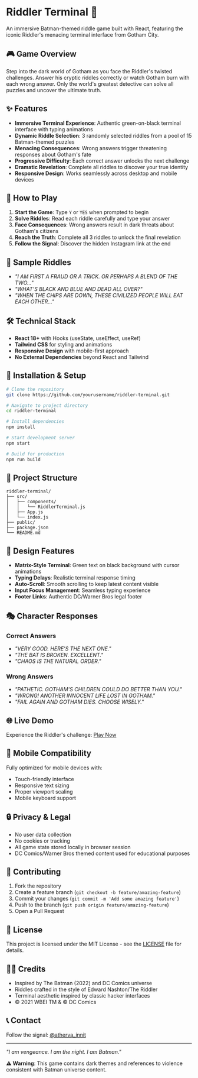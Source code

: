 # Riddler Terminal 🦇

An immersive Batman-themed riddle game built with React, featuring the iconic Riddler's menacing terminal interface from Gotham City.

## 🎮 Game Overview

Step into the dark world of Gotham as you face the Riddler's twisted challenges. Answer his cryptic riddles correctly or watch Gotham burn with each wrong answer. Only the world's greatest detective can solve all puzzles and uncover the ultimate truth.

## ✨ Features

- **Immersive Terminal Experience**: Authentic green-on-black terminal interface with typing animations
- **Dynamic Riddle Selection**: 3 randomly selected riddles from a pool of 15 Batman-themed puzzles
- **Menacing Consequences**: Wrong answers trigger threatening responses about Gotham's fate
- **Progressive Difficulty**: Each correct answer unlocks the next challenge
- **Dramatic Revelation**: Complete all riddles to discover your true identity
- **Responsive Design**: Works seamlessly across desktop and mobile devices

## 🎯 How to Play

1. **Start the Game**: Type `Y` or `YES` when prompted to begin
2. **Solve Riddles**: Read each riddle carefully and type your answer
3. **Face Consequences**: Wrong answers result in dark threats about Gotham's citizens
4. **Reach the Truth**: Complete all 3 riddles to unlock the final revelation
5. **Follow the Signal**: Discover the hidden Instagram link at the end

## 🧩 Sample Riddles

- *"I AM FIRST A FRAUD OR A TRICK. OR PERHAPS A BLEND OF THE TWO..."*
- *"WHAT'S BLACK AND BLUE AND DEAD ALL OVER?"*
- *"WHEN THE CHIPS ARE DOWN, THESE CIVILIZED PEOPLE WILL EAT EACH OTHER..."*

## 🛠️ Technical Stack

- **React 18+** with Hooks (useState, useEffect, useRef)
- **Tailwind CSS** for styling and animations
- **Responsive Design** with mobile-first approach
- **No External Dependencies** beyond React and Tailwind

## 🚀 Installation & Setup

```bash
# Clone the repository
git clone https://github.com/yourusername/riddler-terminal.git

# Navigate to project directory
cd riddler-terminal

# Install dependencies
npm install

# Start development server
npm start

# Build for production
npm run build
```

## 📁 Project Structure

```
riddler-terminal/
├── src/
│   ├── components/
│   │   └── RiddlerTerminal.js
│   ├── App.js
│   └── index.js
├── public/
├── package.json
└── README.md
```

## 🎨 Design Features

- **Matrix-Style Terminal**: Green text on black background with cursor animations
- **Typing Delays**: Realistic terminal response timing
- **Auto-Scroll**: Smooth scrolling to keep latest content visible
- **Input Focus Management**: Seamless typing experience
- **Footer Links**: Authentic DC/Warner Bros legal footer

## 🎭 Character Responses

### Correct Answers
- *"VERY GOOD. HERE'S THE NEXT ONE."*
- *"THE BAT IS BROKEN. EXCELLENT."*
- *"CHAOS IS THE NATURAL ORDER."*

### Wrong Answers
- *"PATHETIC. GOTHAM'S CHILDREN COULD DO BETTER THAN YOU."*
- *"WRONG! ANOTHER INNOCENT LIFE LOST IN GOTHAM."*
- *"FAIL AGAIN AND GOTHAM DIES. CHOOSE WISELY."*

## 🌐 Live Demo

Experience the Riddler's challenge: [Play Now](#)

## 📱 Mobile Compatibility

Fully optimized for mobile devices with:
- Touch-friendly interface
- Responsive text sizing
- Proper viewport scaling
- Mobile keyboard support

## 🔒 Privacy & Legal

- No user data collection
- No cookies or tracking
- All game state stored locally in browser session
- DC Comics/Warner Bros themed content used for educational purposes

## 🤝 Contributing

1. Fork the repository
2. Create a feature branch (`git checkout -b feature/amazing-feature`)
3. Commit your changes (`git commit -m 'Add some amazing feature'`)
4. Push to the branch (`git push origin feature/amazing-feature`)
5. Open a Pull Request

## 📄 License

This project is licensed under the MIT License - see the [LICENSE](LICENSE) file for details.

## 🦸‍♂️ Credits

- Inspired by The Batman (2022) and DC Comics universe
- Riddles crafted in the style of Edward Nashton/The Riddler
- Terminal aesthetic inspired by classic hacker interfaces
- © 2021 WBEI TM & © DC Comics

## 📞 Contact

Follow the signal: [@atherva_innit](https://www.instagram.com/atherva_innit/)

---

*"I am vengeance. I am the night. I am Batman."*

**⚠️ Warning**: This game contains dark themes and references to violence consistent with Batman universe content.
